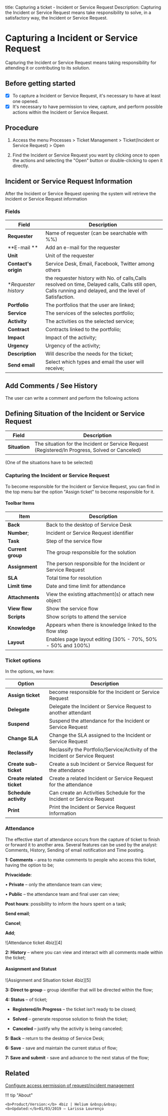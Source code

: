 title: Capturing a ticket - Incident or Service Request
Description: Capturing the Incident or Service Request means take responsibility to solve, in a satisfactory way, the Incident or Service Request.
# Capturing a Incident or Service Request

Capturing the Incident or Service Request means taking responsibility for attending it or contributing to its solution.

## Before getting started

- [X] To capture a Incident or Service Request, it's necessary to have at least one opened.
- [X] It's necessary to have permission to view, capture, and perform possible actions within the Incident or Service Request.

## Procedure

1. Access the menu Processes > Ticket Management > Ticket(Incident or Service Request) > Open

2. Find the Incident or Service Request you want by clicking once to open the actions and selecting the "Open" button or double-clicking to open it directly.

## Incident or Service Request Information

After the Incident or Service Request opening the system will retrieve the Incident or Service Request information

### Fields 
| Field                | Description                                                                                                                                                |
|----------------------|------------------------------------------------------------------------------------------------------------------------------------------------------------|
| **Requester**        | Name of requester (can be searchable with %%)                                                                                                              |
| **E-mail **          | Add an e-mail for the requester                                                                                                                            |
| **Unit**             | Unit of the requester                                                                                                                                      |
| **Contact's origin** | Service Desk, Email, Facebook, Twitter among others                                                                                                        |
| **Requester history* | the requester history with No. of calls,Calls resolved on time, Delayed calls, Calls still open, Calls running and delayed, and the level of Satisfaction. |
| **Portfolio**        | The portfolios that the user are linked;                                                                                                                   | 
| **Service**          | The services of the selectes portfolio;                                                                                                                    |
| **Activity**         | The activities os the selected service;                                                                                                                    |
| **Contract**         | Contracts linked to the portfolio;                                                                                                                         |
| **Impact**           | Impact of the activity;                                                                                                                                    |
| **Urgency**          | Urgency of the activity;                                                                                                                                   |
| **Description**      | Will describe the needs for the ticket;                                                                                                                    |
| **Send email**       | Select which types and email the user will receive;                                                                                                        |


## Add Comments / See History

The user can write a comment and perform the following actions


## Defining Situation of the Incident or Service Request

| Field             | Description                                                                                     |
|-------------------|-------------------------------------------------------------------------------------------------|
| **Situation**     |  The situation for the Incident or Service Request (Registered/In Progress, Solved or Canceled) |

(One of the situations have to be selected)




















### Capturing the Incident or Service Request

To become responsible for the Incident or Service Request, you can find in the top menu bar the option "Assign ticket" to become responsible for it.

#### Toolbar Items

| Item              | Description                                                  |
|-------------------|--------------------------------------------------------------|
| **Back**          | Back to the desktop of Service Desk                         |
| **Number**;       | Incident or Service Request identifier                      |
| **Task**          | Step of the service flow                                    |
| **Current group** | The group responsible for the solution                      |
| **Assignment**    | The person responsible for the Incident or Service Request  |
| **SLA**           | Total time for resolution                                   |
| **Limit time**    | Date and time limit for attendance                          |
| **Attachments**   | View the existing attachment(s) or attach new object        |
| **View flow**     | Show the service flow                                       |
| **Scripts**       | Show scripts to attend the service                          |
| **Knowledge**     | Appears when there is knowledge linked to the flow step     |
| **Layout**        | Enables page layout editing (30% - 70%, 50% - 50% and 100%) |


### Ticket options

In the options, we have:

| Option                    | Description                                                                  |
|---------------------------|------------------------------------------------------------------------------|
| **Assign ticket**         | become responsible for the Incident or Service Request                       |
| **Delegate**              | Delegate the Incident or Service Request to another attendant                |
| **Suspend**               | Suspend the attendance for the Incident or Service Request                   |
| **Change SLA**            | Change the SLA assigned to the Incident or Service Request                   |
| **Reclassify**            | Reclassify the Portfolio/Service/Activity of the Incident or Service Request |
| **Create sub-ticket**     | Create a sub Incident or Service Request for the attendance                  |
| **Create related ticket** | Create a related Incident or Service Request for the attendance              |
| **Schedule activity**     | Can create an Activities Schedule for the Incident or Service Request        |
| **Print**                 | Print the Incident or Service Request Information                            |


### Attendance

The effective start of attendance occurs from the capture of ticket to finish or forward it to another area. Several features can be used by the analyst: Comments, History, Sending of email notification and Time posting.

**1: Comments** – area to make comments to people who access this ticket, having the option to be;

**Privacidade**:

•	**Private** – only the attendance team can view;

•	**Public** – the attendance team and final user can view;

**Post hours**: possibility to inform the hours spent on a task;

**Send email**;

**Cancel**;

**Add**;

![Attendance ticket 4biz][4]

**2: History** – where you can view and interact with all comments made within the ticket;

#### Assignment and Statust

![Assignment and Situation ticket 4biz][5]

**3: Direct to group** – group identifier that will be directed within the flow;

**4: Status** – of ticket;

- **Registered/In Progress** – the ticket isn't ready to be closed;

- **Solved** – generate response solution to finish the ticket;

- **Canceled** – justify why the activity is being canceled;

**5: Back** – return to the desktop of Service Desk;

**6: Save** - save and maintain the current status of flow;

**7: Save and submit** - save and advance to the next status of the flow;

Related
------------

[Configure access permission of request/incident management](/en-us/4biz-helium/processes/tickets/configuration/access-ticket-management.html)


!!! tip "About"

    <b>Product/Version:</b> 4biz | Helium &nbsp;&nbsp;
    <b>Updated:</b>01/03/2019 – Larissa Lourenço

